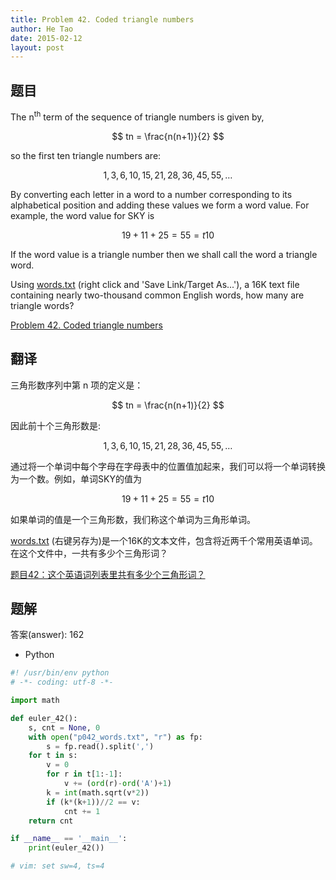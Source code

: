 ```yaml
---
title: Problem 42. Coded triangle numbers
author: He Tao
date: 2015-02-12
layout: post
---
```


## 题目

The n<sup>th</sup> term of the sequence of triangle numbers is given by, 

$$ tn = \frac{n(n+1)}{2} $$

so the first ten triangle numbers are:

$$ 1, 3, 6, 10, 15, 21, 28, 36, 45, 55, \dots $$
<!--more-->
By converting each letter in a word to a number corresponding to its alphabetical position and adding these values we form a word value. For example, the word value for SKY is 

$$ 19 + 11 + 25 = 55 = t10 $$

If the word value is a triangle number then we shall call the word a triangle word.

Using [words.txt](../resource/p042_words.txt) (right click and 'Save Link/Target As...'), a 16K text file containing nearly two-thousand common English words, how many are triangle words?

[Problem 42. Coded triangle numbers](https://projecteuler.net/problem=42 "Problem 42")

## 翻译

三角形数序列中第 n 项的定义是：

$$ tn = \frac{n(n+1)}{2} $$ 

因此前十个三角形数是:

$$ 1, 3, 6, 10, 15, 21, 28, 36, 45, 55, \dots $$

通过将一个单词中每个字母在字母表中的位置值加起来，我们可以将一个单词转换为一个数。例如，单词SKY的值为

$$ 19 + 11 + 25 = 55 = t10 $$

如果单词的值是一个三角形数，我们称这个单词为三角形单词。

[words.txt](../resource/p042_words.txt) (右键另存为)是一个16K的文本文件，包含将近两千个常用英语单词。在这个文件中，一共有多少个三角形词？

[题目42：这个英语词列表里共有多少个三角形词？](http://pe.spiritzhang.com/index.php/2011-05-11-09-44-54/43-42 "题目42")

## 题解

答案(answer): 162

+ Python

```python
#! /usr/bin/env python
# -*- coding: utf-8 -*-

import math

def euler_42():
    s, cnt = None, 0
    with open("p042_words.txt", "r") as fp:
        s = fp.read().split(',')
    for t in s:
        v = 0
        for r in t[1:-1]:
            v += (ord(r)-ord('A')+1)
        k = int(math.sqrt(v*2))
        if (k*(k+1))//2 == v:
            cnt += 1
    return cnt

if __name__ == '__main__':
    print(euler_42())

# vim: set sw=4, ts=4
```
